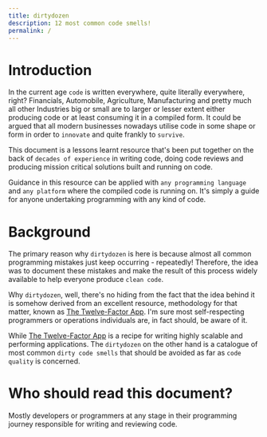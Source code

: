 ```yaml
---
title: dirtydozen
description: 12 most common code smells!
permalink: /
---
```


# Introduction

In the current age `code` is written everywhere, quite literally everywhere, right? Financials, Automobile, Agriculture, Manufacturing and pretty much all other Industries big or small are to larger or lesser extent either producing code or at least consuming it in a compiled form. It could be argued that all modern businesses nowadays utilise code in some shape or form in order to `innovate` and quite frankly to `survive`.

This document is a lessons learnt resource that's been put together on the back of `decades of experience` in writing code, doing code reviews and producing mission critical solutions built and running on code.

Guidance in this resource can be applied with `any programming language` and `any platform` where the compiled code is running on. It's simply a guide for anyone undertaking programming with any kind of code.

# Background

The primary reason why `dirtydozen` is here is because almost all common programming mistakes just keep occurring - repeatedly! Therefore, the idea was to document these mistakes and make the result of this process widely available to help everyone produce `clean code`.

Why `dirtydozen`, well, there's no hiding from the fact that the idea behind it is somehow derived from an excellent resource, methodology for that matter, known as [The Twelve-Factor App](https://12factor.net/). I'm sure most self-respecting programmers or operations individuals are, in fact should, be aware of it.

While [The Twelve-Factor App](https://12factor.net/) is a recipe for writing highly scalable and performing applications. The `dirtydozen` on the other hand is a catalogue of most common `dirty code smells` that should be avoided as far as `code quality` is concerned.

# Who should read this document?

Mostly developers or programmers at any stage in their programming journey responsible for writing and reviewing code.